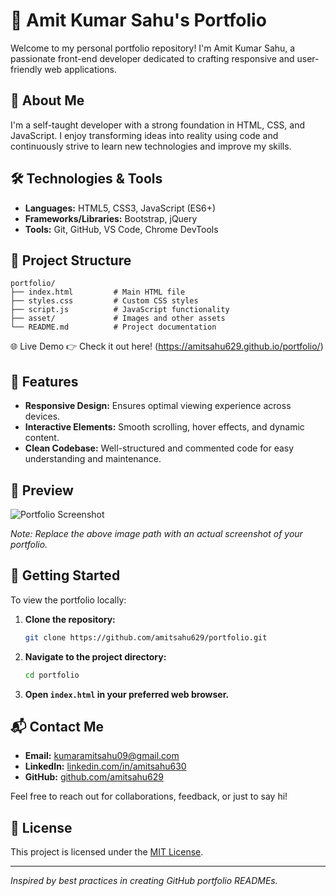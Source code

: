 # 💼 Amit Kumar Sahu's Portfolio

Welcome to my personal portfolio repository! I'm Amit Kumar Sahu, a passionate front-end developer dedicated to crafting responsive and user-friendly web applications.

## 🚀 About Me

I'm a self-taught developer with a strong foundation in HTML, CSS, and JavaScript. I enjoy transforming ideas into reality using code and continuously strive to learn new technologies and improve my skills.

## 🛠️ Technologies & Tools

* **Languages:** HTML5, CSS3, JavaScript (ES6+)
* **Frameworks/Libraries:** Bootstrap, jQuery
* **Tools:** Git, GitHub, VS Code, Chrome DevTools

## 📂 Project Structure

```
portfolio/
├── index.html         # Main HTML file
├── styles.css         # Custom CSS styles
├── script.js          # JavaScript functionality
├── asset/             # Images and other assets
└── README.md          # Project documentation
```
🌐 Live Demo
👉 Check it out here! (https://amitsahu629.github.io/portfolio/)

## 🎨 Features

* **Responsive Design:** Ensures optimal viewing experience across devices.
* **Interactive Elements:** Smooth scrolling, hover effects, and dynamic content.
* **Clean Codebase:** Well-structured and commented code for easy understanding and maintenance.

## 📸 Preview

![Portfolio Screenshot](asset/portfolio-screenshot.png)

*Note: Replace the above image path with an actual screenshot of your portfolio.*

## 🔧 Getting Started

To view the portfolio locally:

1. **Clone the repository:**

   ```bash
   git clone https://github.com/amitsahu629/portfolio.git
   ```

2. **Navigate to the project directory:**

   ```bash
   cd portfolio
   ```

3. **Open `index.html` in your preferred web browser.**

## 📬 Contact Me

* **Email:** [kumaramitsahu09@gmail.com](mailto:kumaramitsahu09@gmail.com)
* **LinkedIn:** [linkedin.com/in/amitsahu630](https://www.linkedin.com/in/amitksahu630/)
* **GitHub:** [github.com/amitsahu629](https://github.com/amitsahu629)

Feel free to reach out for collaborations, feedback, or just to say hi!

## 📄 License

This project is licensed under the [MIT License](LICENSE).

---

*Inspired by best practices in creating GitHub portfolio READMEs.*
